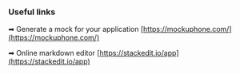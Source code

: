 
### Useful links 



➡ Generate a mock for your application [https://mockuphone.com/](https://mockuphone.com/)

➡ Online markdown editor [https://stackedit.io/app](https://stackedit.io/app)


